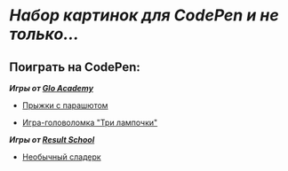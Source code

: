 # _Набор картинок для CodePen и не только..._
  
## Поиграть на CodePen:

***Игры от [Glo Academy](https://glo.academy/)***

- [Прыжки с парашютом](https://codepen.io/slesareva-gala/pen/GROXJpZ?editors=1000)

- [Игра-головоломка "Три лампочки"](https://codepen.io/slesareva-gala/pen/zYPRKYV?editors=0100)

***Игры от [Result School](https://result.school/)***
- [Необычный сладерк](https://codepen.io/slesareva-gala/pen/dyejqQz)
